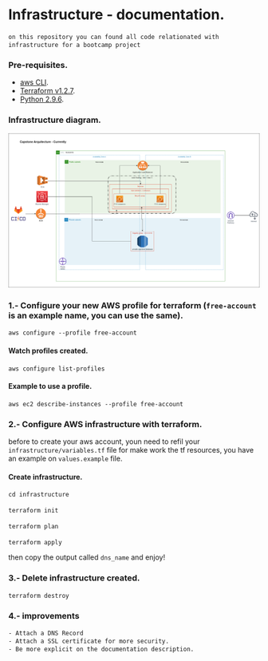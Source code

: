 # Infrastructure - documentation.
```
on this repository you can found all code relationated with infrastructure for a bootcamp project
```

### Pre-requisites.

- [aws CLI](https://docs.aws.amazon.com/cli/latest/userguide/getting-started-install.html). 
- [Terraform v1.2.7](https://developer.hashicorp.com/terraform/tutorials/aws-get-started/install-cli).
- [Python 2.9.6](https://www.python.org/downloads/).


### Infrastructure diagram.

![diagram](./assets/diagram.png)


### 1.- Configure your new AWS profile for terraform (`free-account` is an example name, you can use the same).

    aws configure --profile free-account

#### Watch profiles created.

    aws configure list-profiles

#### Example to use a profile.

    aws ec2 describe-instances --profile free-account

### 2.- Configure AWS infrastructure with terraform.

before to create your aws account, youn need to refil your `infrastructure/variables.tf` file for
make work the tf resources, you have an example on `values.example` file.

#### Create infrastructure.

    cd infrastructure

    terraform init

    terraform plan

    terraform apply

then copy the output called `dns_name` and enjoy!

### 3.- Delete infrastructure created.

    terraform destroy

### 4.- improvements

    - Attach a DNS Record
    - Attach a SSL certificate for more security.
    - Be more explicit on the documentation description.

